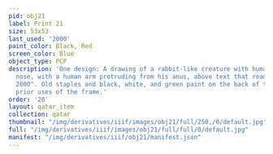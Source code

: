 ```yaml
---
pid: obj21
label: Print 21
size: 53x53
last_used: '2000'
paint_color: Black, Red
screen_color: Blue
object_type: PCP
description: 'One design: A drawing of a rabbit-like creature with human arms and
  nose, with a human arm protruding from his anus, above text that reads "GRADUATION/PCP
  2000". Old staples and black, white, and green paint on the back of the frame indicates
  prior uses of the frame.'
order: '20'
layout: qatar_item
collection: qatar
thumbnail: "/img/derivatives/iiif/images/obj21/full/250,/0/default.jpg"
full: "/img/derivatives/iiif/images/obj21/full/full/0/default.jpg"
manifest: "/img/derivatives/iiif/obj21/manifest.json"
---
```

